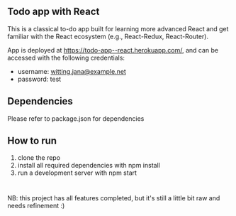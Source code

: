 ## Todo app with React
This is a classical to-do app built for learning more advanced React and get familiar with the React ecosystem (e.g., React-Redux, React-Router).

App is deployed at https://todo-app--react.herokuapp.com/, and can be accessed with the following credentials:

- username: witting.jana@example.net
- password: test

## Dependencies
Please refer to package.json for dependencies

## How to run
1) clone the repo
2) install all required dependencies with npm install
3) run a development server with npm start

# 
NB: this project has all features completed, but it's still a little bit raw and needs refinement :)
